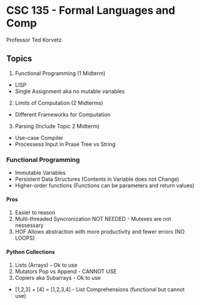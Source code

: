 # CSC 135 - Formal Languages and Comp

Professor Ted Korvetz

## Topics

1. Functional Programming (1 Midterm)

- LISP
- Single Assignment aka no mutable variables

2. Limits of Computation (2 Midterms)

- Different Frameworks for Computation

3. Parsing (Include Topic 2 Midterm)

- Use-case Compiler
- Processess Input in Prase Tree vs String

### Functional Programming

- Immutable Variables
- Persistent Data Structures (Contents in Variable does not Change)
- Higher-order functions (Functions can be parameters and return values)

#### Pros

1. Easier to reason
2. Multi-threaded Syncronization NOT NEEDED - Mutexes are not nessessary
3. HOF Allows abstraction with more productivity and fewer errors (NO LOOPS)

#### Python Collections

1. Lists (Arrays) - Ok to use
2. Mutators Pop vs Append - CANNOT USE
3. Copiers aka Subarrays - Ok to use

- [1,2,3] + [4] = [1,2,3,4] - List Comprehensions (functional but cannot use)
